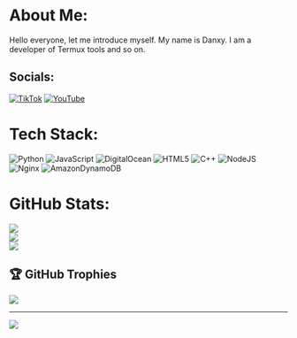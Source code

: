 # About Me:
Hello everyone, let me introduce myself. My name is Danxy. I am a developer of Termux tools and so on.


## Socials:
[![TikTok](https://img.shields.io/badge/TikTok-%23000000.svg?logo=TikTok&logoColor=white)](https://tiktok.com/@https://www.tiktok.com/@qwela.38) [![YouTube](https://img.shields.io/badge/YouTube-%23FF0000.svg?logo=YouTube&logoColor=white)](https://youtube.com/@https://www.youtube.com/@DanxyOfficial) 

# Tech Stack:
![Python](https://img.shields.io/badge/python-3670A0?style=for-the-badge&logo=python&logoColor=ffdd54) ![JavaScript](https://img.shields.io/badge/javascript-%23323330.svg?style=for-the-badge&logo=javascript&logoColor=%23F7DF1E) ![DigitalOcean](https://img.shields.io/badge/DigitalOcean-%230167ff.svg?style=for-the-badge&logo=digitalOcean&logoColor=white) ![HTML5](https://img.shields.io/badge/html5-%23E34F26.svg?style=for-the-badge&logo=html5&logoColor=white) ![C++](https://img.shields.io/badge/c++-%2300599C.svg?style=for-the-badge&logo=c%2B%2B&logoColor=white) ![NodeJS](https://img.shields.io/badge/node.js-6DA55F?style=for-the-badge&logo=node.js&logoColor=white) ![Nginx](https://img.shields.io/badge/nginx-%23009639.svg?style=for-the-badge&logo=nginx&logoColor=white) ![AmazonDynamoDB](https://img.shields.io/badge/Amazon%20DynamoDB-4053D6?style=for-the-badge&logo=Amazon%20DynamoDB&logoColor=white)
# GitHub Stats:
![](https://github-readme-stats.vercel.app/api?username=DanxyPrasetyo&theme=chartreuse-dark&hide_border=false&include_all_commits=true&count_private=false)<br/>
![](https://nirzak-streak-stats.vercel.app/?user=DanxyPrasetyo&theme=chartreuse-dark&hide_border=false)<br/>
![](https://github-readme-stats.vercel.app/api/top-langs/?username=DanxyPrasetyo&theme=chartreuse-dark&hide_border=false&include_all_commits=true&count_private=false&layout=compact)

## 🏆 GitHub Trophies
![](https://github-profile-trophy.vercel.app/?username=DanxyPrasetyo&theme=vue-dark&no-frame=false&no-bg=false&margin-w=4)

---
[![](https://visitcount.itsvg.in/api?id=DanxyPrasetyo&icon=0&color=0)](https://visitcount.itsvg.in)

<!-- Proudly created with GPRM ( https://gprm.itsvg.in ) -->
